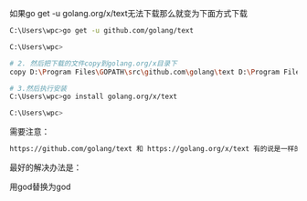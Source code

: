 如果go get -u golang.org/x/text无法下载那么就变为下面方式下载

```bash
C:\Users\wpc>go get -u github.com/golang/text

C:\Users\wpc>

# 2. 然后把下载的文件copy到golang.org/x目录下
copy D:\Program Files\GOPATH\src\github.com\golang\text D:\Program Files\GOPATH\src\golang.org\x\text

# 3.然后执行安装
C:\Users\wpc>go install golang.org/x/text

C:\Users\wpc>
```

需要注意：

```bash
https://github.com/golang/text 和 https://golang.org/x/text 有的说是一样的有的说不一样
```

最好的解决办法是：

用god替换为god

```bash

```

